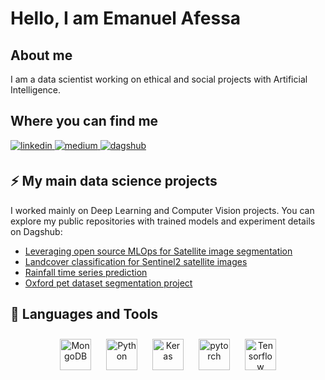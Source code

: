 

# Hello, I am Emanuel Afessa


## About me
I am a data scientist working on ethical and social projects with Artificial Intelligence. 

## Where you can find me 
<a href="https://fr.linkedin.com/in/emanuel-afessa-194a96162" target="_blank">
  <img src=https://img.shields.io/badge/linkedin-%231E77B5.svg?&style=for-the-badge&logo=linkedin&logoColor=white alt=linkedin style="margin-bottom: 5px;" />
</a>

<a href="https://medium.com/@emanuel.afessa" target="_blank">
  <img src=https://img.shields.io/badge/Medium-12100E?style=for-the-badge&logo=medium&logoColor=white alt=medium style="margin-bottom: 5px;" />
</a>

<a href="https://dagshub.com/emanuel.afessa" target="_blank">
  <img src=https://img.shields.io/badge/DagsHub-Link%20to%20DagsHub-red alt=dagshub style="margin-bottom: 5px;" />
</a>


## ⚡ My main data science projects
I worked mainly on Deep Learning and Computer Vision projects. You can explore my public repositories with trained models and experiment details on Dagshub:
* [Leveraging open source MLOps for Satellite image segmentation](https://dagshub.com/emanuel.afessa/Seagrass_Satellite_Segmentation)
* [Landcover classification for Sentinel2 satellite images](https://dagshub.com/emanuel.afessa/Landcover_Classification)
* [Rainfall time series prediction](https://dagshub.com/emanuel.afessa/Rainfall_Timeseries_Prediction)
* [Oxford pet dataset segmentation project](https://dagshub.com/emanuel.afessa/Animal_Image_Segmentation)



## 🔧 Languages and Tools


<div align="center">  
<!---<img style="margin: 10px" src="https://www.mysql.com/common/logos/logo-mysql-170x115.png" alt="SQLite" height="50" /> --->
<img style="margin: 10px" src="https://profilinator.rishav.dev/skills-assets/mongodb-original-wordmark.svg" alt="MongoDB" height="50" />
<img style="margin: 10px" src="https://profilinator.rishav.dev/skills-assets/python-original.svg" alt="Python" height="50" />
<img style="margin: 10px" src="https://profilinator.rishav.dev/skills-assets/keras.png" alt="Keras" height="50" />  
<img style="margin: 10px" src="https://profilinator.rishav.dev/skills-assets/pytorch-icon.svg" alt="pytorch" height="50" />  
<img style="margin: 10px" src="https://upload.wikimedia.org/wikipedia/commons/thumb/2/2d/Tensorflow_logo.svg/langfr-440px-Tensorflow_logo.svg.png" alt="Tensorflow" height="50" />  

  
 
</div>



